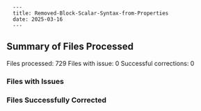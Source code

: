 
      ---
      title: Removed-Block-Scalar-Syntax-from-Properties
      date: 2025-03-16
      ---
## Summary of Files Processed
Files processed: 729
Files with issue: 0
Successful corrections: 0

### Files with Issues


### Files Successfully Corrected

